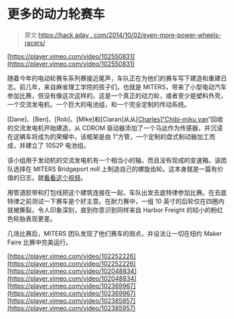 # 更多的动力轮赛车

> 原文:[https://hack aday . com/2014/10/02/even-more-power-wheels-racers/](https://hackaday.com/2014/10/02/even-more-power-wheels-racers/)

[https://player.vimeo.com/video/102550831](https://player.vimeo.com/video/102550831)

随着今年的电动轮赛车系列赛接近尾声，车队正在为他们的赛车写下建造和重建日志。前几年，来自麻省理工学院的孩子们，也就是 MITERS，带来了小型电动汽车参加比赛，但没有像这次这样的。这是一个真正的动力轮，或者至少是塑料外壳，一个交流发电机，一个巨大的电池组，和一个完全定制的传动系统。

[Dane]、[Ben]、[Rob]、[Mike]和[Ciaran]从从[[Charles]“Chibi-miku van](http://hackaday.com/2014/09/30/the-chibi-mikuvan-or-a-power-wheels-with-a-ford-fusion-battery/)”回收的交流发电机开始建造，从 CDROM 驱动器添加了一个马达作为传感器，并沉浸在这辆车将成为的荣耀中。该框架是由 1”方管，一个定制的盘式制动器加工而成，并建立了 10S2P 电池组。

该小组用于发动机的交流发电机有一个相当小的轴，而且没有现成的变速箱。该团队选择在 MITERS Bridgeport mill 上制造自己的螺旋齿轮。这本身就是一篇有价值的日志。就[看看这个视频](http://vimeo.com/102252226)。

用管道胶带和打包线把这个建筑连接在一起，车队出发去底特律参加比赛。在去底特律之前测试一下赛车是个好主意。在耐力赛中，一组 10 英寸的后轮仅在四圈内就被撕裂，令人印象深刻，直到你意识到同样来自 Harbor Freight 的较小的粉红色轮胎表现更差。

几场比赛后，MITERS 团队发现了他们赛车的弱点，并设法让一切在纽约 Maker Faire 比赛中完美运行。

[https://player.vimeo.com/video/102252226](https://player.vimeo.com/video/102252226)[https://player.vimeo.com/video/102048834](https://player.vimeo.com/video/102048834)[https://player.vimeo.com/video/102369967](https://player.vimeo.com/video/102369967)[https://player.vimeo.com/video/102385957](https://player.vimeo.com/video/102385957)